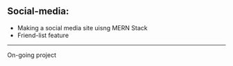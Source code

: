 ## Social-media:
- Making a social media site uisng MERN Stack
- Friend-list feature

---

On-going project
